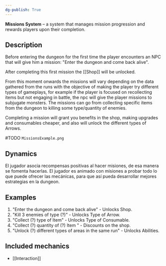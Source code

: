 ```yaml
---
dg-publish: True 
---
```

**Missions System** – a system that manages mission progression and rewards players upon their completion.
## Description

Before entering the dungeon for the first time the player encounters an NPC that will give him a mission: "Enter the dungeon and come back alive".

After completing this first mission the [[Shop]] will be unlocked.

From this moment onwards the missions will vary depending on the data gathered from the runs with the objective of making the player try different types of gameplays, for example if the player is focused on recollecting items but not engaging in battle, the npc will give the player missions to subjugate monsters. The missions can go from collecting specific items from the dungeon to killing some type/quantity of enemies.

Completing a mission will grant you benefits in the shop, making upgrades and consumables cheaper, and also will unlock the different types of Arrows.


#TODO `MissionsExample.png`
## Dynamics

El jugador asocia recompensas positivas al hacer misiones, de esa manera se fomenta hacerlas.
El jugador es animado con misiones a probar todo lo que puede ofrecer las mecánicas, para que así pueda desarrollar mejores estrategias en la dungeon.

## Examples

1. "Enter the dungeon and come back alive" - Unlocks Shop.
2. "Kill 3 enemies of type (?)" - Unlocks Type of Arrow.
3. "Collect (?) type of Item" - Unlocks Type of Consumable.
4. "Collect (?) quantity of (?) Item " - Discounts on the shop.
5. "Unlock (?) different types of areas in the same run" - Unlocks Abilities.


## Included mechanics
- [[Interaction]]
